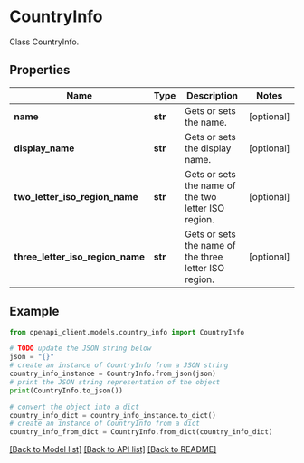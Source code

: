 # CountryInfo

Class CountryInfo.

## Properties

Name | Type | Description | Notes
------------ | ------------- | ------------- | -------------
**name** | **str** | Gets or sets the name. | [optional] 
**display_name** | **str** | Gets or sets the display name. | [optional] 
**two_letter_iso_region_name** | **str** | Gets or sets the name of the two letter ISO region. | [optional] 
**three_letter_iso_region_name** | **str** | Gets or sets the name of the three letter ISO region. | [optional] 

## Example

```python
from openapi_client.models.country_info import CountryInfo

# TODO update the JSON string below
json = "{}"
# create an instance of CountryInfo from a JSON string
country_info_instance = CountryInfo.from_json(json)
# print the JSON string representation of the object
print(CountryInfo.to_json())

# convert the object into a dict
country_info_dict = country_info_instance.to_dict()
# create an instance of CountryInfo from a dict
country_info_from_dict = CountryInfo.from_dict(country_info_dict)
```
[[Back to Model list]](../README.md#documentation-for-models) [[Back to API list]](../README.md#documentation-for-api-endpoints) [[Back to README]](../README.md)


